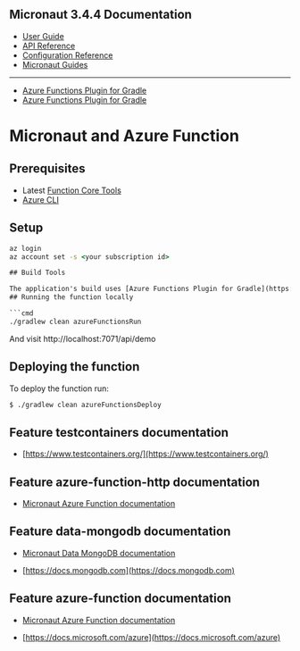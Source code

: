 ## Micronaut 3.4.4 Documentation

- [User Guide](https://docs.micronaut.io/3.4.4/guide/index.html)
- [API Reference](https://docs.micronaut.io/3.4.4/api/index.html)
- [Configuration Reference](https://docs.micronaut.io/3.4.4/guide/configurationreference.html)
- [Micronaut Guides](https://guides.micronaut.io/index.html)
---

- [Azure Functions Plugin for Gradle](https://plugins.gradle.org/plugin/com.microsoft.azure.azurefunctions)
- [Azure Functions Plugin for Gradle](https://plugins.gradle.org/plugin/com.microsoft.azure.azurefunctions)
# Micronaut and Azure Function

## Prerequisites

- Latest [Function Core Tools](https://aka.ms/azfunc-install)
- [Azure CLI](https://docs.microsoft.com/en-us/cli/azure/)

## Setup

```cmd
az login
az account set -s <your subscription id>

## Build Tools

The application's build uses [Azure Functions Plugin for Gradle](https://plugins.gradle.org/plugin/com.microsoft.azure.azurefunctions).
## Running the function locally

```cmd
./gradlew clean azureFunctionsRun
```

And visit http://localhost:7071/api/demo

## Deploying the function

To deploy the function run:

```bash
$ ./gradlew clean azureFunctionsDeploy
```



## Feature testcontainers documentation

- [https://www.testcontainers.org/](https://www.testcontainers.org/)


## Feature azure-function-http documentation

- [Micronaut Azure Function documentation](https://micronaut-projects.github.io/micronaut-azure/latest/guide/index.html#azureHttpFunctions)


## Feature data-mongodb documentation

- [Micronaut Data MongoDB documentation](https://micronaut-projects.github.io/micronaut-data/latest/guide/#mongo)

- [https://docs.mongodb.com](https://docs.mongodb.com)


## Feature azure-function documentation

- [Micronaut Azure Function documentation](https://micronaut-projects.github.io/micronaut-azure/latest/guide/index.html#simpleAzureFunctions)

- [https://docs.microsoft.com/azure](https://docs.microsoft.com/azure)


